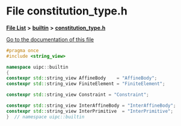 

# File constitution\_type.h

[**File List**](files.md) **>** [**builtin**](dir_e46c520626162f9e42d80fd08f196511.md) **>** [**constitution\_type.h**](builtin_2constitution__type_8h.md)

[Go to the documentation of this file](builtin_2constitution__type_8h.md)


```C++
#pragma once
#include <string_view>

namespace uipc::builtin
{
constexpr std::string_view AffineBody    = "AffineBody";
constexpr std::string_view FiniteElement = "FiniteElement";

constexpr std::string_view Constraint = "Constraint";

constexpr std::string_view InterAffineBody = "InterAffineBody";
constexpr std::string_view InterPrimitive  = "InterPrimitive";
}  // namespace uipc::builtin
```


